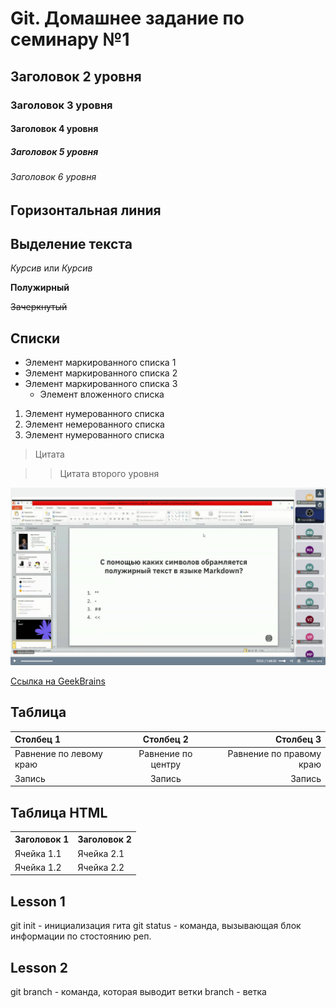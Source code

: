 # Git. Домашнее задание по семинару №1

## Заголовок 2 уровня
### Заголовок 3 уровня
#### Заголовок 4 уровня
##### Заголовок 5 уровня
###### Заголовок 6 уровня

Горизонтальная линия
---

## Выделение текста

*Курсив* или _Курсив_

**Полужирный**

~~Зачеркнутый~~

## Списки

* Элемент маркированного списка 1
* Элемент маркированного списка 2
* Элемент маркированного списка 3
    * Элемент вложенного списка

1. Элемент нумерованного списка
2. Элемент немерованного списка
3. Элемент нумерованного списка

> Цитата

>> Цитата второго уровня

![Это скриншот](/Снимок1655.jpg)

[Ссылка на GeekBrains](https://gb.ru/)

## Таблица

|Столбец 1|Столбец 2|Столбец 3|
|:-|:-:|-:|
|Равнение по левому краю|Равнение по центру|Равнение по правому краю|
|Запись|Запись|Запись|

## Таблица HTML

<table>
    <tr>
        <th>Заголовок 1</th>
        <th>Заголовок 2</th>
    </tr>
    <tr>
        <td>Ячейка 1.1</td>
        <td>Ячейка 2.1</td>
    </tr>
    <tr>
        <td>Ячейка 1.2</td>
        <td>Ячейка 2.2</td>
    </tr>
</table>

## Lesson 1

git init - инициализация гита
git status - команда, вызывающая блок информации по стостоянию реп.

## Lesson 2

git branch - команда, которая выводит ветки
branch - ветка
